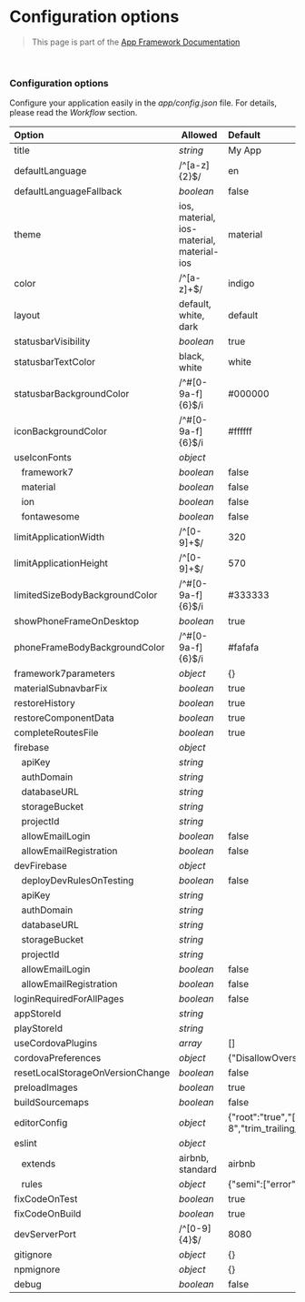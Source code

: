 # Configuration options

> This page is part of the [App Framework Documentation](../DOCUMENTATION.md)

<br />

### Configuration options

Configure your application easily in the *app/config.json* file. For details, please read the *Workflow* section.

<!-- config-options -->
Option | Allowed | Default
:--- |:--- |:---
title | *string* | My App
defaultLanguage | /^[a-z]{2}$/ | en
defaultLanguageFallback | *boolean* | false
theme | ios, material, ios-material, material-ios | material
color | /^[a-z]+$/ | indigo
layout | default, white, dark | default
statusbarVisibility | *boolean* | true
statusbarTextColor | black, white | white
statusbarBackgroundColor | /^#[0-9a-f]{6}$/i | #000000
iconBackgroundColor | /^#[0-9a-f]{6}$/i | #ffffff
useIconFonts | *object* |
&nbsp;&nbsp;&nbsp;framework7 | *boolean* | false
&nbsp;&nbsp;&nbsp;material | *boolean* | false
&nbsp;&nbsp;&nbsp;ion | *boolean* | false
&nbsp;&nbsp;&nbsp;fontawesome | *boolean* | false
limitApplicationWidth | /^[0-9]+$/ | 320
limitApplicationHeight | /^[0-9]+$/ | 570
limitedSizeBodyBackgroundColor | /^#[0-9a-f]{6}$/i | #333333
showPhoneFrameOnDesktop | *boolean* | true
phoneFrameBodyBackgroundColor | /^#[0-9a-f]{6}$/i | #fafafa
framework7parameters | *object* | {}
materialSubnavbarFix | *boolean* | true
restoreHistory | *boolean* | true
restoreComponentData | *boolean* | true
completeRoutesFile | *boolean* | true
firebase | *object* |
&nbsp;&nbsp;&nbsp;apiKey | *string* |
&nbsp;&nbsp;&nbsp;authDomain | *string* |
&nbsp;&nbsp;&nbsp;databaseURL | *string* |
&nbsp;&nbsp;&nbsp;storageBucket | *string* |
&nbsp;&nbsp;&nbsp;projectId | *string* |
&nbsp;&nbsp;&nbsp;allowEmailLogin | *boolean* | false
&nbsp;&nbsp;&nbsp;allowEmailRegistration | *boolean* | false
devFirebase | *object* |
&nbsp;&nbsp;&nbsp;deployDevRulesOnTesting | *boolean* | false
&nbsp;&nbsp;&nbsp;apiKey | *string* |
&nbsp;&nbsp;&nbsp;authDomain | *string* |
&nbsp;&nbsp;&nbsp;databaseURL | *string* |
&nbsp;&nbsp;&nbsp;storageBucket | *string* |
&nbsp;&nbsp;&nbsp;projectId | *string* |
&nbsp;&nbsp;&nbsp;allowEmailLogin | *boolean* | false
&nbsp;&nbsp;&nbsp;allowEmailRegistration | *boolean* | false
loginRequiredForAllPages | *boolean* | false
appStoreId | *string* |
playStoreId | *string* |
useCordovaPlugins | *array* | []
cordovaPreferences | *object* | {"DisallowOverscroll":true}
resetLocalStorageOnVersionChange | *boolean* | false
preloadImages | *boolean* | true
buildSourcemaps | *boolean* | false
editorConfig | *object* | {"root":"true","[*]":null,"indent_style":"space","indent_size":"2","charset":"utf-8","trim_trailing_whitespace":"true","insert_final_newline":"true","end_of_line":"lf","max_line_length":"null"}
eslint | *object* |
&nbsp;&nbsp;&nbsp;extends | airbnb, standard | airbnb
&nbsp;&nbsp;&nbsp;rules | *object* | {"semi":["error","never"]}
fixCodeOnTest | *boolean* | true
fixCodeOnBuild | *boolean* | true
devServerPort | /^[0-9]{4}$/ | 8080
gitignore | *object* | {}
npmignore | *object* | {}
debug | *boolean* | false
<!-- /config-options -->

